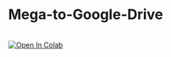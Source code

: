 # Mega-to-Google-Drive
<br>
<a href="https://colab.research.google.com/github/alfiankids/GoogleColab/blob/main/Youtube-dl/styleYoutubedl.ipynb" target="_parent\"><img src="https://colab.research.google.com/assets/colab-badge.svg" alt="Open In Colab"/></a>
